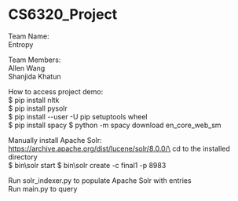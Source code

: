 # CS6320_Project
Team Name:\
Entropy

Team Members:\
Allen Wang\
Shanjida Khatun

How to access project demo:\
$ pip install nltk\
$ pip install pysolr\
$ pip install --user -U pip setuptools wheel\
$ pip install spacy
$ python -m spacy download en_core_web_sm

Manually install Apache Solr: https://archive.apache.org/dist/lucene/solr/8.0.0/\
cd to the installed directory\
$ bin\solr start
$ bin\solr create -c final1 -p 8983

Run solr_indexer.py to populate Apache Solr with entries\
Run main.py to query
